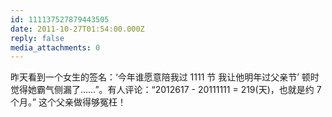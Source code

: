 ```yaml
---
id: 111137527879443505
date: 2011-10-27T01:54:00.000Z
reply: false
media_attachments: 0
---
```


昨天看到一个女生的签名：‘今年谁愿意陪我过 1111 节 我让他明年过父亲节’ 顿时觉得她霸气侧漏了……”。有人评论：“2012617 - 20111111 = 219(天)，也就是约 7 个月。” 这个父亲做得够冤枉！ ​​​​

